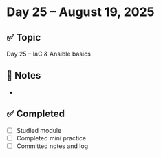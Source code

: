 # Day 25 – August 19, 2025

## ✅ Topic
Day 25 – IaC & Ansible basics

## 📝 Notes
- 

## ✅ Completed
- [ ] Studied module
- [ ] Completed mini practice
- [ ] Committed notes and log
